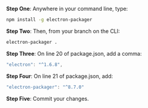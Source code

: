 **Step One**: Anywhere in your command line, type:
```sh
npm install -g electron-packager
```
**Step Two**: Then, from your branch on the CLI:
```sh
electron-packager .
```

**Step Three**: On line 20 of package.json, add a comma:
```js
"electron": "^1.6.8",
```

**Step Four**: On line 21 of package.json, add:
```js
"electron-packager": "^8.7.0"
```

**Step Five**: Commit your changes.

